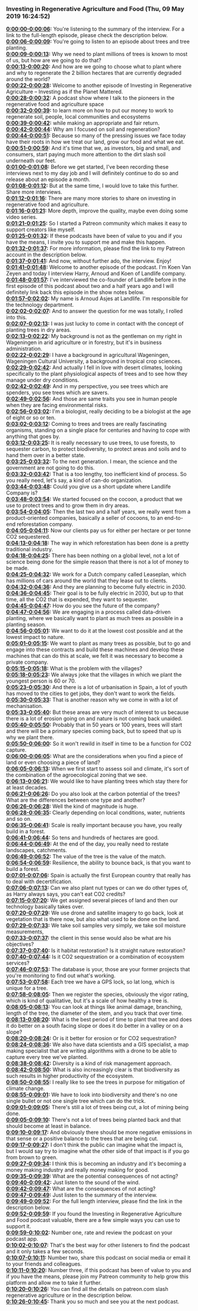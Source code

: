 ### Investing in Regenerative Agriculture and Food  (Thu, 09 May 2019 16:24:52)
**[0:00:00-0:00:06](https://investinginregenerativeagriculture.com/2019/04/30/harrie-lovenstein-arnout-asjes-koen-kramer/#t=0:00:00):**  You're listening to the summary of the interview. For a link to the full-length episode, please check the description below.  
**[0:00:06-0:00:09](https://investinginregenerativeagriculture.com/2019/04/30/harrie-lovenstein-arnout-asjes-koen-kramer/#t=0:00:06):**  You're going to listen to an episode about trees and tree planting.  
**[0:00:09-0:00:13](https://investinginregenerativeagriculture.com/2019/04/30/harrie-lovenstein-arnout-asjes-koen-kramer/#t=0:00:09):**  Why we need to plant millions of trees is known to most of us, but how are we going to do that?  
**[0:00:13-0:00:20](https://investinginregenerativeagriculture.com/2019/04/30/harrie-lovenstein-arnout-asjes-koen-kramer/#t=0:00:13):**  And how are we going to choose what to plant where and why to regenerate the 2 billion hectares that are currently degraded around the world?  
**[0:00:22-0:00:28](https://investinginregenerativeagriculture.com/2019/04/30/harrie-lovenstein-arnout-asjes-koen-kramer/#t=0:00:22):**  Welcome to another episode of Investing in Regenerative Agriculture – Investing as if the Planet Mattered.  
**[0:00:28-0:00:32](https://investinginregenerativeagriculture.com/2019/04/30/harrie-lovenstein-arnout-asjes-koen-kramer/#t=0:00:28):**  A podcast show where I talk to the pioneers in the regenerative food and agriculture space  
**[0:00:32-0:00:39](https://investinginregenerativeagriculture.com/2019/04/30/harrie-lovenstein-arnout-asjes-koen-kramer/#t=0:00:32):**  to learn more on how to put our money to work to regenerate soil, people, local communities and ecosystems  
**[0:00:39-0:00:42](https://investinginregenerativeagriculture.com/2019/04/30/harrie-lovenstein-arnout-asjes-koen-kramer/#t=0:00:39):**  while making an appropriate and fair return.  
**[0:00:42-0:00:44](https://investinginregenerativeagriculture.com/2019/04/30/harrie-lovenstein-arnout-asjes-koen-kramer/#t=0:00:42):**  Why am I focused on soil and regeneration?  
**[0:00:44-0:00:51](https://investinginregenerativeagriculture.com/2019/04/30/harrie-lovenstein-arnout-asjes-koen-kramer/#t=0:00:44):**  Because so many of the pressing issues we face today have their roots in how we treat our land, grow our food and what we eat.  
**[0:00:51-0:00:59](https://investinginregenerativeagriculture.com/2019/04/30/harrie-lovenstein-arnout-asjes-koen-kramer/#t=0:00:51):**  And it's time that we, as investors, big and small, and consumers, start paying much more attention to the dirt slash soil underneath our feet.  
**[0:01:00-0:01:08](https://investinginregenerativeagriculture.com/2019/04/30/harrie-lovenstein-arnout-asjes-koen-kramer/#t=0:01:00):**  Before we get started, I've been recording these interviews next to my day job and I will definitely continue to do so and release about an episode a month.  
**[0:01:08-0:01:12](https://investinginregenerativeagriculture.com/2019/04/30/harrie-lovenstein-arnout-asjes-koen-kramer/#t=0:01:08):**  But at the same time, I would love to take this further. Share more interviews.  
**[0:01:12-0:01:16](https://investinginregenerativeagriculture.com/2019/04/30/harrie-lovenstein-arnout-asjes-koen-kramer/#t=0:01:12):**  There are many more stories to share on investing in regenerative food and agriculture.  
**[0:01:16-0:01:21](https://investinginregenerativeagriculture.com/2019/04/30/harrie-lovenstein-arnout-asjes-koen-kramer/#t=0:01:16):**  More depth, improve the quality, maybe even doing some video series.  
**[0:01:21-0:01:25](https://investinginregenerativeagriculture.com/2019/04/30/harrie-lovenstein-arnout-asjes-koen-kramer/#t=0:01:21):**  So I started a Patreon community which makes it easy to support creators like myself.  
**[0:01:25-0:01:32](https://investinginregenerativeagriculture.com/2019/04/30/harrie-lovenstein-arnout-asjes-koen-kramer/#t=0:01:25):**  If these podcasts have been of value to you and if you have the means, I invite you to support me and make this happen.  
**[0:01:32-0:01:37](https://investinginregenerativeagriculture.com/2019/04/30/harrie-lovenstein-arnout-asjes-koen-kramer/#t=0:01:32):**  For more information, please find the link to my Patreon account in the description below.  
**[0:01:37-0:01:41](https://investinginregenerativeagriculture.com/2019/04/30/harrie-lovenstein-arnout-asjes-koen-kramer/#t=0:01:37):**  And now, without further ado, the interview. Enjoy!  
**[0:01:41-0:01:48](https://investinginregenerativeagriculture.com/2019/04/30/harrie-lovenstein-arnout-asjes-koen-kramer/#t=0:01:41):**  Welcome to another episode of the podcast. I'm Koen Van Zeyen and today I interview Harry, Arnoud and Koen of Landlife company.  
**[0:01:48-0:01:57](https://investinginregenerativeagriculture.com/2019/04/30/harrie-lovenstein-arnout-asjes-koen-kramer/#t=0:01:48):**  I've interviewed the co-founder of Landlife before in the first episode of this podcast about two and a half years ago and I will definitely link back this episode in the show notes below.  
**[0:01:57-0:02:02](https://investinginregenerativeagriculture.com/2019/04/30/harrie-lovenstein-arnout-asjes-koen-kramer/#t=0:01:57):**  My name is Arnoud Asjes at Landlife. I'm responsible for the technology department.  
**[0:02:02-0:02:07](https://investinginregenerativeagriculture.com/2019/04/30/harrie-lovenstein-arnout-asjes-koen-kramer/#t=0:02:02):**  And to answer the question for me was totally, I rolled into this.  
**[0:02:07-0:02:13](https://investinginregenerativeagriculture.com/2019/04/30/harrie-lovenstein-arnout-asjes-koen-kramer/#t=0:02:07):**  I was just lucky to come in contact with the concept of planting trees in dry areas.  
**[0:02:13-0:02:22](https://investinginregenerativeagriculture.com/2019/04/30/harrie-lovenstein-arnout-asjes-koen-kramer/#t=0:02:13):**  My background is not as the gentleman on my right in Wageningen in arid agriculture or in forestry, but it's in business administration.  
**[0:02:22-0:02:29](https://investinginregenerativeagriculture.com/2019/04/30/harrie-lovenstein-arnout-asjes-koen-kramer/#t=0:02:22):**  I have a background in agricultural Wageningen, Wageningen Cultural University, a background in tropical crop sciences.  
**[0:02:29-0:02:42](https://investinginregenerativeagriculture.com/2019/04/30/harrie-lovenstein-arnout-asjes-koen-kramer/#t=0:02:29):**  And actually I fell in love with desert climates, looking specifically to the plant physiological aspects of trees and to see how they manage under dry conditions.  
**[0:02:42-0:02:49](https://investinginregenerativeagriculture.com/2019/04/30/harrie-lovenstein-arnout-asjes-koen-kramer/#t=0:02:42):**  And in my perspective, you see trees which are spenders, you see trees which are savers.  
**[0:02:49-0:02:56](https://investinginregenerativeagriculture.com/2019/04/30/harrie-lovenstein-arnout-asjes-koen-kramer/#t=0:02:49):**  And those are same traits you see in human people when they are facing environmental risks.  
**[0:02:56-0:03:02](https://investinginregenerativeagriculture.com/2019/04/30/harrie-lovenstein-arnout-asjes-koen-kramer/#t=0:02:56):**  I'm a biologist, really deciding to be a biologist at the age of eight or so or ten.  
**[0:03:02-0:03:12](https://investinginregenerativeagriculture.com/2019/04/30/harrie-lovenstein-arnout-asjes-koen-kramer/#t=0:03:02):**  Coming to trees and trees are really fascinating organisms, standing on a single place for centuries and having to cope with anything that goes by.  
**[0:03:12-0:03:25](https://investinginregenerativeagriculture.com/2019/04/30/harrie-lovenstein-arnout-asjes-koen-kramer/#t=0:03:12):**  It is really necessary to use trees, to use forests, to sequester carbon, to protect biodiversity, to protect areas and soils and to hand them over in a better state.  
**[0:03:25-0:03:32](https://investinginregenerativeagriculture.com/2019/04/30/harrie-lovenstein-arnout-asjes-koen-kramer/#t=0:03:25):**  To the next generation. I mean, the science and the government are not going to do this.  
**[0:03:32-0:03:42](https://investinginregenerativeagriculture.com/2019/04/30/harrie-lovenstein-arnout-asjes-koen-kramer/#t=0:03:32):**  That is a too lengthy, too inefficient kind of process. So you really need, let's say, a kind of can-do organization.  
**[0:03:44-0:03:48](https://investinginregenerativeagriculture.com/2019/04/30/harrie-lovenstein-arnout-asjes-koen-kramer/#t=0:03:44):**  Could you give us a short update where Landlife Company is?  
**[0:03:48-0:03:54](https://investinginregenerativeagriculture.com/2019/04/30/harrie-lovenstein-arnout-asjes-koen-kramer/#t=0:03:48):**  We started focused on the cocoon, a product that we use to protect trees and to grow them in dry areas.  
**[0:03:54-0:04:05](https://investinginregenerativeagriculture.com/2019/04/30/harrie-lovenstein-arnout-asjes-koen-kramer/#t=0:03:54):**  Then the last two and a half years, we really went from a product-oriented companies, basically a seller of cocoons, to an end-to-end reforestation company.  
**[0:04:05-0:04:11](https://investinginregenerativeagriculture.com/2019/04/30/harrie-lovenstein-arnout-asjes-koen-kramer/#t=0:04:05):**  Now our clients pay us for either per hectare or per tonne CO2 sequestered.  
**[0:04:13-0:04:18](https://investinginregenerativeagriculture.com/2019/04/30/harrie-lovenstein-arnout-asjes-koen-kramer/#t=0:04:13):**  The way in which reforestation has been done is a pretty traditional industry.  
**[0:04:18-0:04:25](https://investinginregenerativeagriculture.com/2019/04/30/harrie-lovenstein-arnout-asjes-koen-kramer/#t=0:04:18):**  There has been nothing on a global level, not a lot of science being done for the simple reason that there is not a lot of money to be made.  
**[0:04:25-0:04:32](https://investinginregenerativeagriculture.com/2019/04/30/harrie-lovenstein-arnout-asjes-koen-kramer/#t=0:04:25):**  We work for a Dutch company called Leaseplan, which has millions of cars around the world that they lease out to clients.  
**[0:04:32-0:04:36](https://investinginregenerativeagriculture.com/2019/04/30/harrie-lovenstein-arnout-asjes-koen-kramer/#t=0:04:32):**  And they are planning to become fully electric in 2030.  
**[0:04:36-0:04:45](https://investinginregenerativeagriculture.com/2019/04/30/harrie-lovenstein-arnout-asjes-koen-kramer/#t=0:04:36):**  Their goal is to be fully electric in 2030, but up to that time, all the CO2 that is expended, they want to sequester.  
**[0:04:45-0:04:47](https://investinginregenerativeagriculture.com/2019/04/30/harrie-lovenstein-arnout-asjes-koen-kramer/#t=0:04:45):**  How do you see the future of the company?  
**[0:04:47-0:04:56](https://investinginregenerativeagriculture.com/2019/04/30/harrie-lovenstein-arnout-asjes-koen-kramer/#t=0:04:47):**  We are engaging in a process called data-driven planting, where we basically want to plant as much trees as possible in a planting season.  
**[0:04:56-0:05:01](https://investinginregenerativeagriculture.com/2019/04/30/harrie-lovenstein-arnout-asjes-koen-kramer/#t=0:04:56):**  We want to do it at the lowest cost possible and at the lowest impact to nature.  
**[0:05:01-0:05:15](https://investinginregenerativeagriculture.com/2019/04/30/harrie-lovenstein-arnout-asjes-koen-kramer/#t=0:05:01):**  We want to plant as many trees as possible, but to go and engage into these contracts and build these machines and develop these machines that can do this at scale, we felt it was necessary to become a private company.  
**[0:05:15-0:05:18](https://investinginregenerativeagriculture.com/2019/04/30/harrie-lovenstein-arnout-asjes-koen-kramer/#t=0:05:15):**  What is the problem with the villages?  
**[0:05:18-0:05:23](https://investinginregenerativeagriculture.com/2019/04/30/harrie-lovenstein-arnout-asjes-koen-kramer/#t=0:05:18):**  We always joke that the villages in which we plant the youngest person is 60 or 70.  
**[0:05:23-0:05:30](https://investinginregenerativeagriculture.com/2019/04/30/harrie-lovenstein-arnout-asjes-koen-kramer/#t=0:05:23):**  And there is a lot of urbanisation in Spain, a lot of youth has moved to the cities to get jobs, they don't want to work the fields.  
**[0:05:30-0:05:33](https://investinginregenerativeagriculture.com/2019/04/30/harrie-lovenstein-arnout-asjes-koen-kramer/#t=0:05:30):**  That is another reason why we come in with a lot of mechanisation.  
**[0:05:33-0:05:40](https://investinginregenerativeagriculture.com/2019/04/30/harrie-lovenstein-arnout-asjes-koen-kramer/#t=0:05:33):**  But these areas are very much of interest to us because there is a lot of erosion going on and nature is not coming back unaided.  
**[0:05:40-0:05:50](https://investinginregenerativeagriculture.com/2019/04/30/harrie-lovenstein-arnout-asjes-koen-kramer/#t=0:05:40):**  Probably that in 50 years or 100 years, trees will start and there will be a primary species coming back, but to speed that up is why we plant there.  
**[0:05:50-0:06:00](https://investinginregenerativeagriculture.com/2019/04/30/harrie-lovenstein-arnout-asjes-koen-kramer/#t=0:05:50):**  So it won't rewild in itself in time to be a function for CO2 capture.  
**[0:06:00-0:06:05](https://investinginregenerativeagriculture.com/2019/04/30/harrie-lovenstein-arnout-asjes-koen-kramer/#t=0:06:00):**  What are the considerations when you find a piece of land or even choosing a piece of land?  
**[0:06:05-0:06:13](https://investinginregenerativeagriculture.com/2019/04/30/harrie-lovenstein-arnout-asjes-koen-kramer/#t=0:06:05):**  When we first start to assess soil and climate, it's sort of the combination of the agroecological zoning that we see.  
**[0:06:13-0:06:21](https://investinginregenerativeagriculture.com/2019/04/30/harrie-lovenstein-arnout-asjes-koen-kramer/#t=0:06:13):**  We would like to have planting trees which stay there for at least decades.  
**[0:06:21-0:06:26](https://investinginregenerativeagriculture.com/2019/04/30/harrie-lovenstein-arnout-asjes-koen-kramer/#t=0:06:21):**  Do you also look at the carbon potential of the trees? What are the differences between one type and another?  
**[0:06:26-0:06:28](https://investinginregenerativeagriculture.com/2019/04/30/harrie-lovenstein-arnout-asjes-koen-kramer/#t=0:06:26):**  Well the kind of magnitude is huge.  
**[0:06:28-0:06:35](https://investinginregenerativeagriculture.com/2019/04/30/harrie-lovenstein-arnout-asjes-koen-kramer/#t=0:06:28):**  Clearly depending on local conditions, water, nutrients and so on.  
**[0:06:35-0:06:41](https://investinginregenerativeagriculture.com/2019/04/30/harrie-lovenstein-arnout-asjes-koen-kramer/#t=0:06:35):**  Scale is really important because you have, you really build in a forest.  
**[0:06:41-0:06:44](https://investinginregenerativeagriculture.com/2019/04/30/harrie-lovenstein-arnout-asjes-koen-kramer/#t=0:06:41):**  So tens and hundreds of hectares are good.  
**[0:06:44-0:06:49](https://investinginregenerativeagriculture.com/2019/04/30/harrie-lovenstein-arnout-asjes-koen-kramer/#t=0:06:44):**  At the end of the day, you really need to restate landscapes, catchments.  
**[0:06:49-0:06:52](https://investinginregenerativeagriculture.com/2019/04/30/harrie-lovenstein-arnout-asjes-koen-kramer/#t=0:06:49):**  The value of the tree is the value of the match.  
**[0:06:54-0:06:59](https://investinginregenerativeagriculture.com/2019/04/30/harrie-lovenstein-arnout-asjes-koen-kramer/#t=0:06:54):**  Resilience, the ability to bounce back, is that you want to build a forest.  
**[0:07:01-0:07:06](https://investinginregenerativeagriculture.com/2019/04/30/harrie-lovenstein-arnout-asjes-koen-kramer/#t=0:07:01):**  Spain is actually the first European country that really has to deal with decertification.  
**[0:07:06-0:07:13](https://investinginregenerativeagriculture.com/2019/04/30/harrie-lovenstein-arnout-asjes-koen-kramer/#t=0:07:06):**  Can we also plant nut types or can we do other types of, as Harry always says, you can't eat CO2 credits?  
**[0:07:15-0:07:20](https://investinginregenerativeagriculture.com/2019/04/30/harrie-lovenstein-arnout-asjes-koen-kramer/#t=0:07:15):**  We get assigned several pieces of land and then our technology basically takes over.  
**[0:07:20-0:07:29](https://investinginregenerativeagriculture.com/2019/04/30/harrie-lovenstein-arnout-asjes-koen-kramer/#t=0:07:20):**  We use drone and satellite imagery to go back, look at vegetation that is there now, but also what used to be done on the land.  
**[0:07:29-0:07:33](https://investinginregenerativeagriculture.com/2019/04/30/harrie-lovenstein-arnout-asjes-koen-kramer/#t=0:07:29):**  We take soil samples very simply, we take soil moisture measurements,  
**[0:07:33-0:07:37](https://investinginregenerativeagriculture.com/2019/04/30/harrie-lovenstein-arnout-asjes-koen-kramer/#t=0:07:33):**  the client in this sense would also be what are his objectives?  
**[0:07:37-0:07:40](https://investinginregenerativeagriculture.com/2019/04/30/harrie-lovenstein-arnout-asjes-koen-kramer/#t=0:07:37):**  Is it habitat restoration? Is it straight nature restoration?  
**[0:07:40-0:07:44](https://investinginregenerativeagriculture.com/2019/04/30/harrie-lovenstein-arnout-asjes-koen-kramer/#t=0:07:40):**  Is it CO2 sequestration or a combination of ecosystem services?  
**[0:07:46-0:07:53](https://investinginregenerativeagriculture.com/2019/04/30/harrie-lovenstein-arnout-asjes-koen-kramer/#t=0:07:46):**  The database is your, those are your former projects that you're monitoring to find out what's working.  
**[0:07:53-0:07:58](https://investinginregenerativeagriculture.com/2019/04/30/harrie-lovenstein-arnout-asjes-koen-kramer/#t=0:07:53):**  Each tree we have a GPS lock, so lat long, which is unique for a tree.  
**[0:07:58-0:08:05](https://investinginregenerativeagriculture.com/2019/04/30/harrie-lovenstein-arnout-asjes-koen-kramer/#t=0:07:58):**  Then we register the species, obviously the vigor rating, which is kind of qualitative, but it's a scale of how healthy a tree is.  
**[0:08:05-0:08:13](https://investinginregenerativeagriculture.com/2019/04/30/harrie-lovenstein-arnout-asjes-koen-kramer/#t=0:08:05):**  You can look at things like animal damage, branching, length of the tree, the diameter of the stem, and you track that over time.  
**[0:08:13-0:08:20](https://investinginregenerativeagriculture.com/2019/04/30/harrie-lovenstein-arnout-asjes-koen-kramer/#t=0:08:13):**  What is the best period of time to plant that tree and does it do better on a south facing slope or does it do better in a valley or on a slope?  
**[0:08:20-0:08:24](https://investinginregenerativeagriculture.com/2019/04/30/harrie-lovenstein-arnout-asjes-koen-kramer/#t=0:08:20):**  Or is it better for erosion or for CO2 sequestration?  
**[0:08:24-0:08:36](https://investinginregenerativeagriculture.com/2019/04/30/harrie-lovenstein-arnout-asjes-koen-kramer/#t=0:08:24):**  We also have data scientists and a GIS specialist, a map making specialist that are writing algorithms with a drone to be able to capture every tree we've planted.  
**[0:08:38-0:08:42](https://investinginregenerativeagriculture.com/2019/04/30/harrie-lovenstein-arnout-asjes-koen-kramer/#t=0:08:38):**  Diversity is a kind of risk management approach.  
**[0:08:42-0:08:50](https://investinginregenerativeagriculture.com/2019/04/30/harrie-lovenstein-arnout-asjes-koen-kramer/#t=0:08:42):**  What is also increasingly clear is that biodiversity as such results in higher productivity of the ecosystem.  
**[0:08:50-0:08:55](https://investinginregenerativeagriculture.com/2019/04/30/harrie-lovenstein-arnout-asjes-koen-kramer/#t=0:08:50):**  I really like to see the trees in purpose for mitigation of climate change.  
**[0:08:55-0:09:01](https://investinginregenerativeagriculture.com/2019/04/30/harrie-lovenstein-arnout-asjes-koen-kramer/#t=0:08:55):**  We have to look into biodiversity and there's no one single bullet or not one single tree which can do the trick.  
**[0:09:01-0:09:05](https://investinginregenerativeagriculture.com/2019/04/30/harrie-lovenstein-arnout-asjes-koen-kramer/#t=0:09:01):**  There's still a lot of trees being cut, a lot of mining being done.  
**[0:09:05-0:09:10](https://investinginregenerativeagriculture.com/2019/04/30/harrie-lovenstein-arnout-asjes-koen-kramer/#t=0:09:05):**  There's not a lot of trees being planted back and that should become at least in balance.  
**[0:09:10-0:09:17](https://investinginregenerativeagriculture.com/2019/04/30/harrie-lovenstein-arnout-asjes-koen-kramer/#t=0:09:10):**  And obviously there should be more negative emissions in that sense or a positive balance to the trees that are being cut.  
**[0:09:17-0:09:27](https://investinginregenerativeagriculture.com/2019/04/30/harrie-lovenstein-arnout-asjes-koen-kramer/#t=0:09:17):**  I don't think the public can imagine what the impact is, but I would say try to imagine what the other side of that impact is if you go from brown to green.  
**[0:09:27-0:09:34](https://investinginregenerativeagriculture.com/2019/04/30/harrie-lovenstein-arnout-asjes-koen-kramer/#t=0:09:27):**  I think this is becoming an industry and it's becoming a money making industry and really money making for good.  
**[0:09:35-0:09:39](https://investinginregenerativeagriculture.com/2019/04/30/harrie-lovenstein-arnout-asjes-koen-kramer/#t=0:09:35):**  What are the potential consequences of not acting?  
**[0:09:40-0:09:42](https://investinginregenerativeagriculture.com/2019/04/30/harrie-lovenstein-arnout-asjes-koen-kramer/#t=0:09:40):**  Just listen to the sound of the wind.  
**[0:09:42-0:09:47](https://investinginregenerativeagriculture.com/2019/04/30/harrie-lovenstein-arnout-asjes-koen-kramer/#t=0:09:42):**  What are the consequences of not acting?  
**[0:09:47-0:09:49](https://investinginregenerativeagriculture.com/2019/04/30/harrie-lovenstein-arnout-asjes-koen-kramer/#t=0:09:47):**  Just listen to the summary of the interview.  
**[0:09:49-0:09:52](https://investinginregenerativeagriculture.com/2019/04/30/harrie-lovenstein-arnout-asjes-koen-kramer/#t=0:09:49):**  For the full length interview, please find the link in the description below.  
**[0:09:52-0:09:59](https://investinginregenerativeagriculture.com/2019/04/30/harrie-lovenstein-arnout-asjes-koen-kramer/#t=0:09:52):**  If you found the Investing in Regenerative Agriculture and Food podcast valuable, there are a few simple ways you can use to support it.  
**[0:09:59-0:10:02](https://investinginregenerativeagriculture.com/2019/04/30/harrie-lovenstein-arnout-asjes-koen-kramer/#t=0:09:59):**  Number one, rate and review the podcast on your podcast app.  
**[0:10:02-0:10:07](https://investinginregenerativeagriculture.com/2019/04/30/harrie-lovenstein-arnout-asjes-koen-kramer/#t=0:10:02):**  That's the best way for other listeners to find the podcast and it only takes a few seconds.  
**[0:10:07-0:10:11](https://investinginregenerativeagriculture.com/2019/04/30/harrie-lovenstein-arnout-asjes-koen-kramer/#t=0:10:07):**  Number two, share this podcast on social media or email it to your friends and colleagues.  
**[0:10:11-0:10:20](https://investinginregenerativeagriculture.com/2019/04/30/harrie-lovenstein-arnout-asjes-koen-kramer/#t=0:10:11):**  Number three, if this podcast has been of value to you and if you have the means, please join my Patreon community to help grow this platform and allow me to take it further.  
**[0:10:20-0:10:26](https://investinginregenerativeagriculture.com/2019/04/30/harrie-lovenstein-arnout-asjes-koen-kramer/#t=0:10:20):**  You can find all the details on patreon.com slash regenerative agriculture or in the description below.  
**[0:10:26-0:10:45](https://investinginregenerativeagriculture.com/2019/04/30/harrie-lovenstein-arnout-asjes-koen-kramer/#t=0:10:26):**  Thank you so much and see you at the next podcast.  